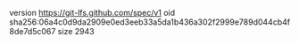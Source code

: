 version https://git-lfs.github.com/spec/v1
oid sha256:06a4c0d9da2909e0ed3eeb33a5da1b436a302f2999e789d044cb4f8de7d5c067
size 2943
